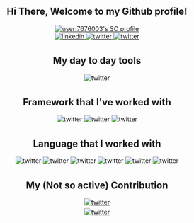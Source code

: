 <div align="center">
<h2> Hi There, Welcome to my Github profile! </h2>
<a href="https://stackoverflow.com/users/7676003/yuzuriha">
  <img src="https://stackoverflow-readme-profile.johannchopin.fr/profile/7676003?theme=dark&website=true&location=true" alt="user:7676003's SO profile">
</a>
</br>
<a href="https://www.linkedin.com/in/%F0%9F%90%A5-yusuf-rosman-9822aa12a/" target="_blank">
<img src=https://img.shields.io/badge/linkedin-%2300acee.svg?color=405DE6&style=for-the-badge&logo=linkedin&logoColor=white alt=linkedin style="margin-bottom: 5px;" />
</a>
<a href="https://twitter.com/yuzurihaa93" target="_blank">
<img src=https://img.shields.io/badge/twitter-%2300acee.svg?color=1DA1F2&style=for-the-badge&logo=twitter&logoColor=white alt=twitter style="margin-bottom: 5px;" />
</a>
<a href="https://steamcommunity.com/id/yuzurihaaa/" target="_blank">
<img src=https://img.shields.io/badge/Steam-000000?style=for-the-badge&logo=steam&logoColor=white alt=twitter style="margin-bottom: 5px;" />
</a>

<h2> My day to day tools </h2>
<img src=https://img.shields.io/badge/IntelliJ_IDEA-000000.svg?style=for-the-badge&logo=intellij-idea&logoColor=white alt=twitter style="margin-bottom: 5px;" />

<h2> Framework that I've worked with </h2>
<img src=https://img.shields.io/badge/React-20232A?style=for-the-badge&logo=react&logoColor=61DAFB alt=twitter style="margin-bottom: 5px;" />
<img src=https://img.shields.io/badge/Flutter-02569B?style=for-the-badge&logo=flutter&logoColor=white alt=twitter style="margin-bottom: 5px;" />
<img src=https://img.shields.io/badge/React_Native-20232A?style=for-the-badge&logo=react&logoColor=61DAFB alt=twitter style="margin-bottom: 5px;" />

<h2>Language that I worked with </h2>
<img src=https://img.shields.io/badge/Dart-0175C2?style=for-the-badge&logo=dart&logoColor=white alt=twitter style="margin-bottom: 5px;" />
<img src=https://img.shields.io/badge/Go-00ADD8?style=for-the-badge&logo=go&logoColor=white alt=twitter style="margin-bottom: 5px;" />
<img src=https://img.shields.io/badge/JavaScript-323330?style=for-the-badge&logo=javascript&logoColor=F7DF1E alt=twitter style="margin-bottom: 5px;" />
<img src=https://img.shields.io/badge/TypeScript-007ACC?style=for-the-badge&logo=typescript&logoColor=white alt=twitter style="margin-bottom: 5px;" />
<img src=https://img.shields.io/badge/Kotlin-0095D5?&style=for-the-badge&logo=kotlin&logoColor=white alt=twitter style="margin-bottom: 5px;" />
<img src=https://img.shields.io/badge/Kotlin-0095D5?&style=for-the-badge&logo=kotlin&logoColor=white alt=twitter style="margin-bottom: 5px;" />

<h2> My (Not so active) Contribution </h2>
<a href="https://github.com/zaralockheart/zaralockheart" target="_blank">
<img src=https://github-readme-stats.vercel.app/api?username=zaralockheart alt=twitter style="margin-bottom: 5px;" />
</a>

<br/>
<a href="https://github.com/zaralockheart/zaralockheart" target="_blank">
<img src=https://github-readme-stats.vercel.app/api/top-langs/?username=zaralockheart&layout=compact alt=twitter style="margin-bottom: 5px;" />
</a>
</div>






<!--
**zaralockheart/zaralockheart** is a ✨ _special_ ✨ repository because its `README.md` (this file) appears on your GitHub profile.

Here are some ideas to get you started:

- 🔭 I’m currently working on ...
- 🌱 I’m currently learning ...
- 👯 I’m looking to collaborate on ...
- 🤔 I’m looking for help with ...
- 💬 Ask me about ...
- 📫 How to reach me: ...
- 😄 Pronouns: ...
- ⚡ Fun fact: ...
-->
